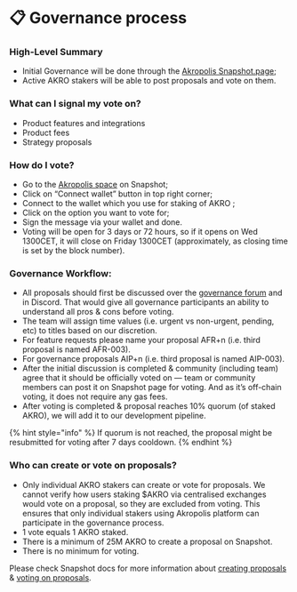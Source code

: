 # 📋 Governance process

### **High-Level Summary**

* Initial Governance will be done through the [Akropolis Snapshot.page](https://snapshot.org/#/akropolis.eth);
* Active AKRO stakers will be able to post proposals and vote on them.

### **What can I signal my vote on?**

* Product features and integrations
* Product fees
* Strategy proposals

### **How do I vote?**

* Go to the [Akropolis space](https://snapshot.org/#/akropolis.eth) on Snapshot;
* Click on “Connect wallet” button in top right corner;
* Connect to the wallet which you use for staking of AKRO ;
* Click on the option you want to vote for;
* Sign the message via your wallet and done.
* Voting will be open for 3 days or 72 hours, so if it opens on Wed 1300CET, it will close on Friday 1300CET (approximately, as closing time is set by the block number).

### **Governance Workflow:**

* All proposals should first be discussed over the [governance forum](https://gov.akropolis.io/) and in Discord. That would give all governance participants an ability to understand all pros & cons before voting.
* The team will assign time values (i.e. urgent vs non-urgent, pending, etc) to titles based on our discretion.
* For feature requests please name your proposal AFR+n (i.e. third proposal is named AFR-003).
* For governance proposals AIP+n (i.e. third proposal is named AIP-003).
* After the initial discussion is completed & community (including team) agree that it should be officially voted on — team or community members can post it on Snapshot page for voting. And as it’s off-chain voting, it does not require any gas fees.
* After voting is completed & proposal reaches 10% quorum (of staked AKRO), we will add it to our development pipeline.

{% hint style="info" %}
If quorum is not reached, the proposal might be resubmitted for voting after 7 days cooldown.
{% endhint %}

### **Who can create or vote on proposals?**

* Only individual AKRO stakers can create or vote for proposals.  We cannot verify how users staking $AKRO via centralised exchanges would vote on a proposal, so they are excluded from voting. This ensures that only individual stakers using Akropolis platform can participate in the governance process.
* 1 vote equals 1 AKRO staked.
* There is a minimum of 25M AKRO to create a proposal on Snapshot.
* There is no minimum for voting.

Please check Snapshot docs for more information about [creating proposals ](https://docs.snapshot.page/guides/create-a-proposal)& [voting on proposals](https://docs.snapshot.page/guides/vote-for-a-proposal).
